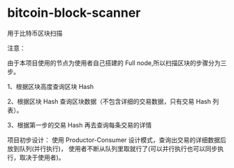 # bitcoin-block-scanner
用于比特币区块扫描

注意：

由于本项目使用的节点为使用者自己搭建的 Full node,所以扫描区块的步骤分为三步。

1、根据区块高度查询区块 Hash

2、根据区块 Hash 查询区块数据（不包含详细的交易数据，只有交易 Hash 列表）。

3、根据第一步的交易 Hash 再去查询每条交易的详情

项目初步设计：
使用 Productor-Consumer 设计模式，查询出交易的详细数据后放到队列(并行执行)，
使用者不断从队列里取就行了(可以并行执行也可以同步执行，取决于使用者)。